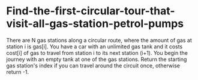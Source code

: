 # Find-the-first-circular-tour-that-visit-all-gas-station-petrol-pumps
There are N gas stations along a circular route, where the amount of gas at station i is gas[i].  You have a car with an unlimited gas tank and it costs cost[i] of gas to travel from station i to its next station (i+1). You begin the journey with an empty tank at one of the gas stations. Return the starting gas station's index if you can travel around the circuit once, otherwise return -1.
